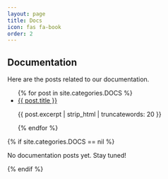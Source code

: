 ```yaml
---
layout: page
title: Docs
icon: fas fa-book
order: 2
---
```


## Documentation

Here are the posts related to our documentation.

<ul>
  {% for post in site.categories.DOCS %}
    <li>
      <a href="{{ post.url | relative_url }}">{{ post.title }}</a>
      <p>{{ post.excerpt | strip_html | truncatewords: 20 }}</p>
    </li>
  {% endfor %}
</ul>

{% if site.categories.DOCS == nil %}
<p>No documentation posts yet. Stay tuned!</p>
{% endif %}
